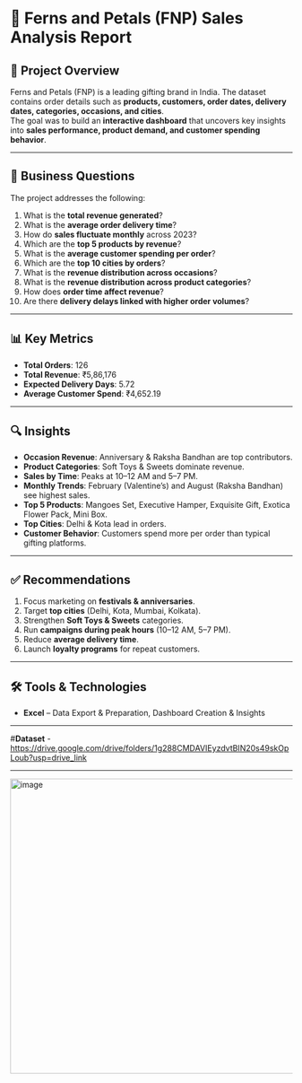 # 🌸 Ferns and Petals (FNP) Sales Analysis Report

## 📌 Project Overview
Ferns and Petals (FNP) is a leading gifting brand in India. The dataset contains order details such as **products, customers, order dates, delivery dates, categories, occasions, and cities**.  
The goal was to build an **interactive dashboard** that uncovers key insights into **sales performance, product demand, and customer spending behavior**.   

---

## 🎯 Business Questions
The project addresses the following:
1. What is the **total revenue generated**?  
2. What is the **average order delivery time**?  
3. How do **sales fluctuate monthly** across 2023?  
4. Which are the **top 5 products by revenue**?  
5. What is the **average customer spending per order**?  
6. Which are the **top 10 cities by orders**?  
7. What is the **revenue distribution across occasions**?  
8. What is the **revenue distribution across product categories**?  
9. How does **order time affect revenue**?  
10. Are there **delivery delays linked with higher order volumes**?  

---

## 📊 Key Metrics
- **Total Orders**: 126  
- **Total Revenue**: ₹5,86,176  
- **Expected Delivery Days**: 5.72  
- **Average Customer Spend**: ₹4,652.19  

---

## 🔍 Insights
- **Occasion Revenue**: Anniversary & Raksha Bandhan are top contributors.  
- **Product Categories**: Soft Toys & Sweets dominate revenue.  
- **Sales by Time**: Peaks at 10–12 AM and 5–7 PM.  
- **Monthly Trends**: February (Valentine’s) and August (Raksha Bandhan) see highest sales.  
- **Top 5 Products**: Mangoes Set, Executive Hamper, Exquisite Gift, Exotica Flower Pack, Mini Box.  
- **Top Cities**: Delhi & Kota lead in orders.  
- **Customer Behavior**: Customers spend more per order than typical gifting platforms.  

---

## ✅ Recommendations
1. Focus marketing on **festivals & anniversaries**.  
2. Target **top cities** (Delhi, Kota, Mumbai, Kolkata).  
3. Strengthen **Soft Toys & Sweets** categories.  
4. Run **campaigns during peak hours** (10–12 AM, 5–7 PM).  
5. Reduce **average delivery time**.  
6. Launch **loyalty programs** for repeat customers.  

---

## 🛠️ Tools & Technologies
 
- **Excel** – Data Export & Preparation, Dashboard Creation & Insights  

---

#**Dataset** - https://drive.google.com/drive/folders/1g288CMDAVIEyzdvtBIN20s49skOpLoub?usp=drive_link

---

<img width="1126" height="526" alt="image" src="https://github.com/user-attachments/assets/0ef6f95d-b479-45ca-b997-7150a5c5a3d1" />

